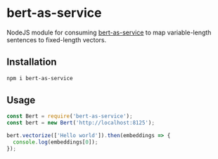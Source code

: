 # bert-as-service
NodeJS module for consuming [bert-as-service](https://github.com/hanxiao/bert-as-service)
to map variable-length sentences to fixed-length vectors.

## Installation

```bash
npm i bert-as-service
```

## Usage

```javascript
const Bert = require('bert-as-service');
const bert = new Bert('http://localhost:8125');

bert.vectorize(['Hello world']).then(embeddings => {
  console.log(embeddings[0]);
});

```
